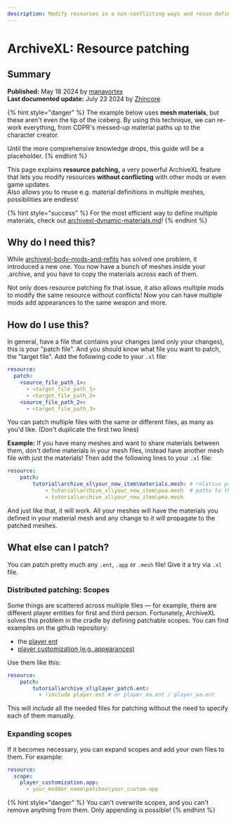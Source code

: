 ```yaml
---
description: Modify resources in a non-conflicting ways and reuse definitions.
---
```


# ArchiveXL: Resource patching

## Summary

**Published:** May 18 2024 by [manavortex](https://app.gitbook.com/u/NfZBoxGegfUqB33J9HXuCs6PVaC3 "mention")\
**Last documented update:** July 23 2024 by [Zhincore](https://app.gitbook.com/u/OsI9JXgCSSbt40hb327iBDif7Xv1 "mention")

{% hint style="danger" %}
The example below uses **mesh materials**, but these aren't even the tip of the iceberg. By using this technique, we can re-work everything, from CDPR's messed-up material paths up to the character creator.&#x20;

Until the more comprehensive knowledge drops, this guide will be a placeholder.
{% endhint %}

This page explains **resource patching,** a very powerful ArchiveXL feature that lets you modify resources **without conflicting** with other mods or even game updates. \
Also allows you to reuse e.g. material definitions in multiple meshes, possibilities are endless!

{% hint style="success" %}
For the most efficient way to define multiple materials, check out [archivexl-dynamic-materials.md](../../../modding-guides/textures-and-luts/archivexl-dynamic-materials.md "mention")!
{% endhint %}

## Why do I need this?

While [archivexl-body-mods-and-refits](archivexl-body-mods-and-refits/ "mention") has solved one problem, it introduced a new one. You now have a bunch of meshes inside your .archive, and you have to copy the materials across each of them.

Not only does resource patching fix that issue, it also allows multiple mods to modify the same resource without conflicts! Now you can have multiple mods add appearances to the same weapon and more.

## How do I use this?

In general, have a file that contains your changes (and only your changes), this is your "patch file". And you should know what file you want to patch, the "target file". Add the following code to your `.xl` file:

```yaml
resource:
  patch:
    <source_file_path_1>:
      - <target_file_path_1>
      - <target_file_path_2>
    <source_file_path_2>:
      - <target_file_path_3>
```

You can patch multiple files with the same or different files, as many as you'd like. (Don't duplicate the first two lines)

**Example:** If you have many meshes and want to share materials between them, don't define materials in your mesh files, instead have another mesh file with just the materials! Then add the following lines to your `.xl` file:

```yaml
resource:
    patch:        
        tutorial\archive_xl\your_new_item\materials.mesh: # relative path to your material mesh
            - tutorial\archive_xl\your_new_item\pwa.mesh  # paths to the target meshes
            - tutorial\archive_xl\your_new_item\pma.mesh
```

And just like that, it will work. All your meshes will have the materials you defined in your material mesh and any change to it will propagate to the patched meshes.

## What else can I patch?

You can patch pretty much any `.ent`, `.app` or `.mesh` file! Give it a try via `.xl` file.&#x20;

### Distributed patching: Scopes

Some things are scattered across multiple files — for example, there are different player entities for first and third person. Fortunately, ArchiveXL solves this problem in the cradle by defining patchable scopes. You can find examples on the github repository:

* the [player ent](https://github.com/psiberx/cp2077-archive-xl/blob/main/data/PlayerBaseScope.xl)
* [player customization (e.g. appearances)](https://github.com/psiberx/cp2077-archive-xl/blob/main/data/PlayerCustomizationScope.xl)

Use them like this:

```yaml
resource:
    patch:
        tutorial\archive_xl\player_patch.ent:
          - !include player.ent # or player_ma.ent / player_wa.ent
```

This will _include_ all the needed files for patching without the need to specify each of them manually.

### Expanding scopes

If it becomes necessary, you can expand scopes and add your own files to them. For example:

```yaml
resource:
  scope:
    player_customization.app:
      - your_modder_name\patches\your_custom.app
```

{% hint style="danger" %}
You can't overwrite scopes, and you can't remove anything from them. Only appending is possible!
{% endhint %}
